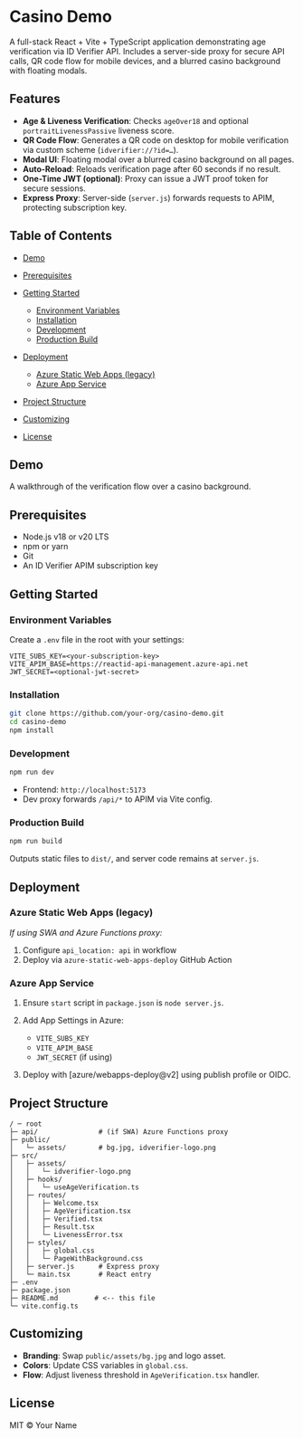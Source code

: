 # Casino Demo

A full-stack React + Vite + TypeScript application demonstrating age verification via ID Verifier API. Includes a server-side proxy for secure API calls, QR code flow for mobile devices, and a blurred casino background with floating modals.

## Features

* **Age & Liveness Verification**: Checks `ageOver18` and optional `portraitLivenessPassive` liveness score.
* **QR Code Flow**: Generates a QR code on desktop for mobile verification via custom scheme (`idverifier://?id=…`).
* **Modal UI**: Floating modal over a blurred casino background on all pages.
* **Auto-Reload**: Reloads verification page after 60 seconds if no result.
* **One-Time JWT (optional)**: Proxy can issue a JWT proof token for secure sessions.
* **Express Proxy**: Server-side (`server.js`) forwards requests to APIM, protecting subscription key.

## Table of Contents

* [Demo](#demo)
* [Prerequisites](#prerequisites)
* [Getting Started](#getting-started)

  * [Environment Variables](#environment-variables)
  * [Installation](#installation)
  * [Development](#development)
  * [Production Build](#production-build)
* [Deployment](#deployment)

  * [Azure Static Web Apps (legacy)](#azure-static-web-apps-legacy)
  * [Azure App Service](#azure-app-service)
* [Project Structure](#project-structure)
* [Customizing](#customizing)
* [License](#license)

## Demo

<!-- ![Demo GIF](docs/demo.gif) -->

A walkthrough of the verification flow over a casino background.

## Prerequisites

* Node.js v18 or v20 LTS
* npm or yarn
* Git
* An ID Verifier APIM subscription key

## Getting Started

### Environment Variables

Create a `.env` file in the root with your settings:

```
VITE_SUBS_KEY=<your-subscription-key>
VITE_APIM_BASE=https://reactid-api-management.azure-api.net
JWT_SECRET=<optional-jwt-secret>
```

### Installation

```bash
git clone https://github.com/your-org/casino-demo.git
cd casino-demo
npm install
```

### Development

```bash
npm run dev
```

* Frontend: `http://localhost:5173`
* Dev proxy forwards `/api/*` to APIM via Vite config.

### Production Build

```bash
npm run build
```

Outputs static files to `dist/`, and server code remains at `server.js`.

## Deployment

### Azure Static Web Apps (legacy)

*If using SWA and Azure Functions proxy:*

1. Configure `api_location: api` in workflow
2. Deploy via `azure-static-web-apps-deploy` GitHub Action

### Azure App Service

1. Ensure `start` script in `package.json` is `node server.js`.
2. Add App Settings in Azure:

   * `VITE_SUBS_KEY`
   * `VITE_APIM_BASE`
   * `JWT_SECRET` (if using)
3. Deploy with \[azure/webapps-deploy\@v2] using publish profile or OIDC.

## Project Structure

```
/ ─ root
├─ api/               # (if SWA) Azure Functions proxy
├─ public/
│   └─ assets/        # bg.jpg, idverifier-logo.png
├─ src/
│   ├─ assets/
│   │   └─ idverifier-logo.png
│   ├─ hooks/
│   │   └─ useAgeVerification.ts
│   ├─ routes/
│   │   ├─ Welcome.tsx
│   │   ├─ AgeVerification.tsx
│   │   ├─ Verified.tsx
│   │   ├─ Result.tsx
│   │   └─ LivenessError.tsx
│   ├─ styles/
│   │   ├─ global.css
│   │   └─ PageWithBackground.css
│   ├─ server.js      # Express proxy
│   └─ main.tsx       # React entry
├─ .env
├─ package.json
├─ README.md         # <-- this file
└─ vite.config.ts
```

## Customizing

* **Branding**: Swap `public/assets/bg.jpg` and logo asset.
* **Colors**: Update CSS variables in `global.css`.
* **Flow**: Adjust liveness threshold in `AgeVerification.tsx` handler.

## License

MIT © Your Name
